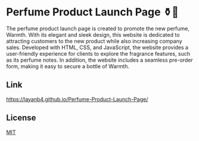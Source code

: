 # Perfume Product Launch Page ⚱💨

The perfume product launch page is created to promote the new perfume, Warmth. With its elegant and sleek design, this website is dedicated to attracting customers to the new product while also increasing company sales. Developed with HTML, CSS, and JavaScript, the website provides a user-friendly experience for clients to explore the fragrance features, such as its perfume notes. In addition, the website includes a seamless pre-order form, making it easy to secure a bottle of Warmth.

## Link

https://layanb4.github.io/Perfume-Product-Launch-Page/

## License

[MIT](https://choosealicense.com/licenses/mit/)
